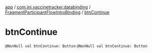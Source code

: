 [app](../../index.md) / [com.jnj.vaccinetracker.databinding](../index.md) / [FragmentParticipantFlowIntroBinding](index.md) / [btnContinue](./btn-continue.md)

# btnContinue

`@NonNull val btnContinue: Button`
`@NonNull val btnContinue: Button`